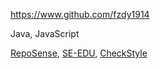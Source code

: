 
<!-- Give link to your github home page -->
<span id="github">https://www.github.com/fzdy1914</span>

<!-- Give up to 3 expertise areas that you claim credit for -->
<span id="areas">Java, JavaScript</span>

<!-- Give your internal and external projects related to the module -->
<span id="projects">[RepoSense](https://github.com/reposense/RepoSense), [SE-EDU](https://github.com/se-edu), [CheckStyle](https://github.com/checkstyle/checkstyle)</span>
